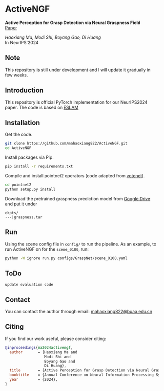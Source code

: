 # ActiveNGF

**Active Perception for Grasp Detection via Neural Graspness Field**<br> [Paper](https://proceedings.neurips.cc/paper_files/paper/2024/file/4364fef031fdf7bfd9d1c9c56b287084-Paper-Conference.pdf)

_Haoxiang Ma, Modi Shi, Boyang Gao, Di Huang_<br>
In NeurIPS'2024

## Note
This repository is still under development and I will update it gradually in few weeks.

## Introduction
This repository is official PyTorch implementation for our NeurIPS2024 paper.
The code is based on [ESLAM](https://github.com/idiap/ESLAM)

## Installation

Get the code.
```bash
git clone https://github.com/mahaoxiang822/ActiveNGF.git
cd ActiveNGF
```
Install packages via Pip.
```bash
pip install -r requirements.txt
```
Compile and install pointnet2 operators (code adapted from [votenet](https://github.com/facebookresearch/votenet)).
```bash
cd pointnet2
python setup.py install
```
Download the pretrained graspness prediction model from [Google Drive](https://drive.google.com/file/d/1OswUcXVJv_LAgyyNt_KjfOPhIE4LEyk7/view?usp=sharing) and put it under
```
ckpts/
---|graspness.tar
```
## Run
Using the scene config file in `config/` to run the pipeline. As an example, to run ActiveNGF on for the `scene_0100`, run: 

```bash
python -W ignore run.py configs/GraspNet/scene_0100.yaml
```

## ToDo
```angular2html
update evaluation code
```


## Contact
You can contact the author through email: mahaoxiang822@buaa.edu.cn

## Citing
If you find our work useful, please consider citing:
```BibTeX
@inproceedings{ma2024activengf,
  author       = {Haoxiang Ma and
                  Modi Shi and
                  Boyang Gao and
                  Di Huang},
  title        = {Active Perception for Grasp Detection via Neural Graspness Field},
  booktitle    = {Annual Conference on Neural Information Processing Systems},
  year         = {2024},
}
```